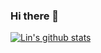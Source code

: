 ### Hi there 👋

[![Lin's github stats](https://github-readme-stats.vercel.app/api?username=scl2589&count_private=true&show_icons=true&theme=dracula)](https://github.com/anuraghazra/github-readme-stats)

<!--
**scl2589/scl2589** is a ✨ _special_ ✨ repository because its `README.md` (this file) appears on your GitHub profile.

Here are some ideas to get you started:

- 🔭 I’m currently working on ...
- 🌱 I’m currently learning ...
- 👯 I’m looking to collaborate on ...
- 🤔 I’m looking for help with ...
- 💬 Ask me about ...
- 📫 How to reach me: ...
- 😄 Pronouns: ...
- ⚡ Fun fact: ...
-->
